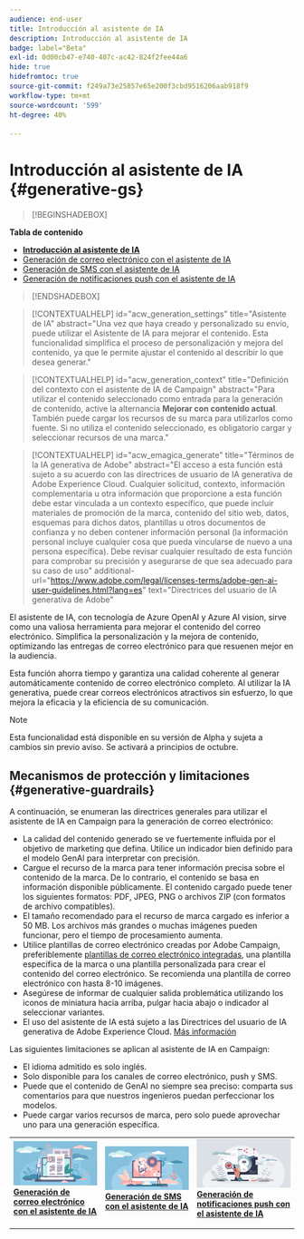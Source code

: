```yaml
---
audience: end-user
title: Introducción al asistente de IA
description: Introducción al asistente de IA
badge: label="Beta"
exl-id: 0d00cb47-e740-407c-ac42-824f2fee44a6
hide: true
hidefromtoc: true
source-git-commit: f249a73e25857e65e200f3cbd9516206aab918f9
workflow-type: tm+mt
source-wordcount: '599'
ht-degree: 40%

---
```


# Introducción al asistente de IA {#generative-gs}

>[!BEGINSHADEBOX]

**Tabla de contenido**

* **[Introducción al asistente de IA](generative-gs.md)**
* [Generación de correo electrónico con el asistente de IA](generative-content.md)
* [Generación de SMS con el asistente de IA](generative-sms.md)
* [Generación de notificaciones push con el asistente de IA](generative-push.md)

>[!ENDSHADEBOX]

>[!CONTEXTUALHELP]
>id="acw_generation_settings"
>title="Asistente de IA"
>abstract="Una vez que haya creado y personalizado su envío, puede utilizar el Asistente de IA para mejorar el contenido.  Esta funcionalidad simplifica el proceso de personalización y mejora del contenido, ya que le permite ajustar el contenido al describir lo que desea generar."


>[!CONTEXTUALHELP]
>id="acw_generation_context"
>title="Definición del contexto con el asistente de IA de Campaign"
>abstract="Para utilizar el contenido seleccionado como entrada para la generación de contenido, active la alternancia **Mejorar con contenido actual**. También puede cargar los recursos de su marca para utilizarlos como fuente. Si no utiliza el contenido seleccionado, es obligatorio cargar y seleccionar recursos de una marca."


>[!CONTEXTUALHELP]
>id="acw_emagica_generate"
>title="Términos de la IA generativa de Adobe"
>abstract="El acceso a esta función está sujeto a su acuerdo con las directrices de usuario de IA generativa de Adobe Experience Cloud. Cualquier solicitud, contexto, información complementaria u otra información que proporcione a esta función debe estar vinculada a un contexto específico, que puede incluir materiales de promoción de la marca, contenido del sitio web, datos, esquemas para dichos datos, plantillas u otros documentos de confianza y no deben contener información personal (la información personal incluye cualquier cosa que pueda vincularse de nuevo a una persona específica). Debe revisar cualquier resultado de esta función para comprobar su precisión y asegurarse de que sea adecuado para su caso de uso"
>additional-url="https://www.adobe.com/legal/licenses-terms/adobe-gen-ai-user-guidelines.html?lang=es" text="Directrices del usuario de IA generativa de Adobe"

El asistente de IA, con tecnología de Azure OpenAI y Azure AI vision, sirve como una valiosa herramienta para mejorar el contenido del correo electrónico. Simplifica la personalización y la mejora de contenido, optimizando las entregas de correo electrónico para que resuenen mejor en la audiencia.

Esta función ahorra tiempo y garantiza una calidad coherente al generar automáticamente contenido de correo electrónico completo. Al utilizar la IA generativa, puede crear correos electrónicos atractivos sin esfuerzo, lo que mejora la eficacia y la eficiencia de su comunicación.

>[!NOTE]
>
>Esta funcionalidad está disponible en su versión de Alpha y sujeta a cambios sin previo aviso. Se activará a principios de octubre.

## Mecanismos de protección y limitaciones {#generative-guardrails}

A continuación, se enumeran las directrices generales para utilizar el asistente de IA en Campaign para la generación de correo electrónico:

* La calidad del contenido generado se ve fuertemente influida por el objetivo de marketing que defina. Utilice un indicador bien definido para el modelo GenAI para interpretar con precisión. 
* Cargue el recurso de la marca para tener información precisa sobre el contenido de la marca. De lo contrario, el contenido se basa en información disponible públicamente. El contenido cargado puede tener los siguientes formatos: PDF, JPEG, PNG o archivos ZIP (con formatos de archivo compatibles).
* El tamaño recomendado para el recurso de marca cargado es inferior a 50 MB. Los archivos más grandes o muchas imágenes pueden funcionar, pero el tiempo de procesamiento aumenta.
* Utilice plantillas de correo electrónico creadas por Adobe Campaign, preferiblemente [plantillas de correo electrónico integradas](../email/create-email-templates.md), una plantilla específica de la marca o una plantilla personalizada para crear el contenido del correo electrónico. Se recomienda una plantilla de correo electrónico con hasta 8-10 imágenes.
* Asegúrese de informar de cualquier salida problemática utilizando los iconos de miniatura hacia arriba, pulgar hacia abajo o indicador al seleccionar variantes.
* El uso del asistente de IA está sujeto a las Directrices del usuario de IA generativa de Adobe Experience Cloud. [Más información](https://www.adobe.com/legal/licenses-terms/adobe-gen-ai-user-guidelines.html?lang=es)

Las siguientes limitaciones se aplican al asistente de IA en Campaign:

* El idioma admitido es solo inglés.
* Solo disponible para los canales de correo electrónico, push y SMS.
* Puede que el contenido de GenAI no siempre sea preciso: comparta sus comentarios para que nuestros ingenieros puedan perfeccionar los modelos.
* Puede cargar varios recursos de marca, pero solo puede aprovechar uno para una generación específica.

<table style="table-layout:fixed"><tr style="border: 0;">
<td>
<a href="generative-content.md">
<img alt="Generación de correo electrónico" src="assets/do-not-localize/text-genai.jpeg">
</a>
<div>
<a href="generative-content.md"><strong>Generación de correo electrónico con el asistente de IA</strong></a>
</div>
<p>
</td>
<td>
<a href="generative-sms.md">
<img alt="Generación de SMS" src="assets/do-not-localize/image-genai.jpeg">
</a>
<div><a href="generative-sms.md"><strong>Generación de SMS con el asistente de IA</strong>
</div>
<p>
</td>
<td>
<a href="generative-push.md">
<img alt="Generación push" src="assets/do-not-localize/email-genai.jpeg">
</a>
<div>
<a href="generative-push.md"><strong>Generación de notificaciones push con el asistente de IA</strong></a>
</div>
<p></td>
</tr></table>
